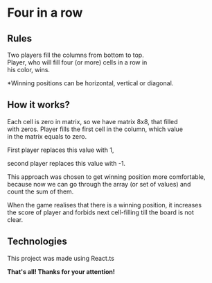 # Four in a row


## Rules


<p>Two players fill the columns from bottom to top. <br>
Player, who will fill four (or more) cells in a row in <br>
his color, wins. </p>
<p>*Winning positions can be horizontal, vertical or diagonal.</p>




## How it works?


<p>Each cell is zero in matrix, so we have matrix 8x8, that filled <br>
with zeros. Player fills the first cell in the column, which value <br>
in the matrix equals to zero.</p>

<p>First player replaces this value with 1,</p>
<p>second player replaces this value with -1.</p>

<p>This approach was chosen to get winning position more comfortable, <br>
because now we can go through the array (or set of values) and  <br>
count the sum of them. </p>

<p>When the game realises that there is a winning position, it increases <br>
the score of player and forbids next cell-filling till the board is not  <br>
clear. </p>



## Technologies

<p>This project was made using React.ts</p>


**That's all! Thanks for your attention!**
